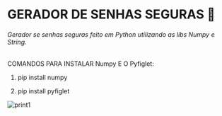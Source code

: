 # GERADOR DE SENHAS SEGURAS 🔐

###### Gerador se senhas seguras feito em Python utilizando as libs Numpy e String.

COMANDOS PARA INSTALAR Numpy E O Pyfiglet:

1. pip install numpy

2. pip install pyfiglet

   


<img src="https://i.ibb.co/tQs6DTC/print1.png" alt="print1" border="0" />
